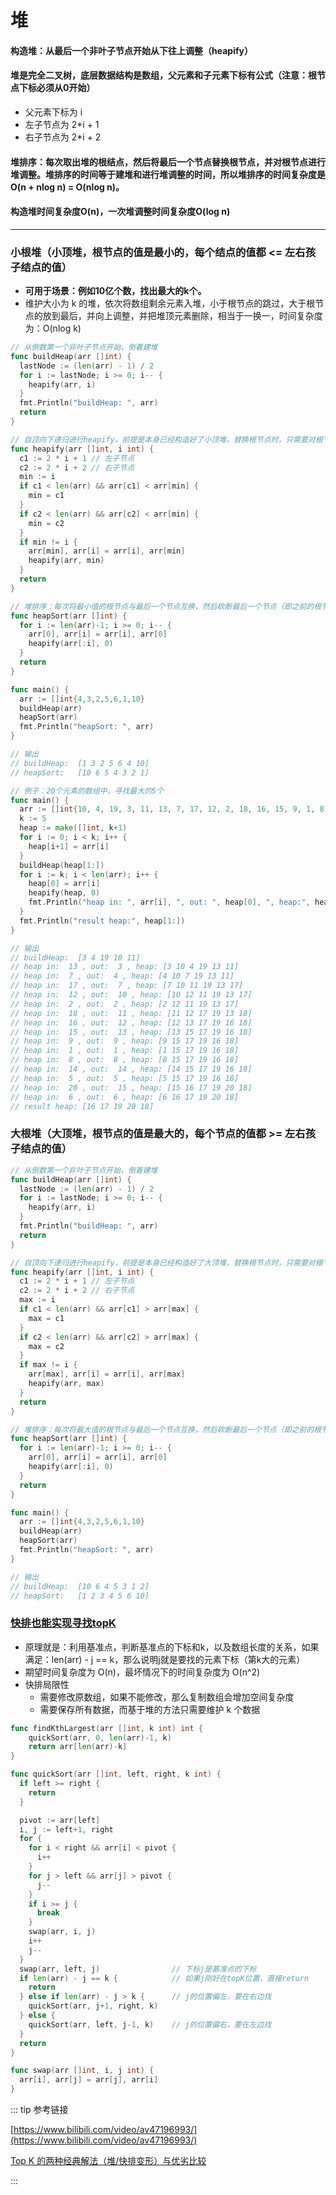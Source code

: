 # 堆
#### 构造堆：从最后一个非叶子节点开始从下往上调整（heapify）
#### 堆是完全二叉树，底层数据结构是数组，父元素和子元素下标有公式（注意：根节点下标必须从0开始）
* 父元素下标为 i
* 左子节点为 2*i + 1
* 右子节点为 2*i + 2

#### 堆排序：每次取出堆的根结点，然后将最后一个节点替换根节点，并对根节点进行堆调整。堆排序的时间等于建堆和进行堆调整的时间，所以堆排序的时间复杂度是O(n + nlog n) = O(nlog n)。
#### 构造堆时间复杂度O(n)，一次堆调整时间复杂度O(log n)
---

### 小根堆（小顶堆，根节点的值是最小的，每个结点的值都 <= 左右孩子结点的值）
* **可用于场景：例如10亿个数，找出最大的k个。**
* 维护大小为 k 的堆，依次将数组剩余元素入堆，小于根节点的跳过，大于根节点的放到最后，并向上调整，并把堆顶元素删除，相当于一换一，时间复杂度为：O(nlog k)

```go
// 从倒数第一个非叶子节点开始，倒着建堆
func buildHeap(arr []int) {
  lastNode := (len(arr) - 1) / 2
  for i := lastNode; i >= 0; i-- {
    heapify(arr, i)
  }
  fmt.Println("buildHeap: ", arr)
  return
}

// 自顶向下递归进行heapify，前提是本身已经构造好了小顶堆，替换根节点时，只需要对根节点调用heapify函数即可
func heapify(arr []int, i int) {
  c1 := 2 * i + 1 // 左子节点
  c2 := 2 * i + 2 // 右子节点
  min := i
  if c1 < len(arr) && arr[c1] < arr[min] {
    min = c1
  }
  if c2 < len(arr) && arr[c2] < arr[min] {
    min = c2
  }
  if min != i {
    arr[min], arr[i] = arr[i], arr[min]
    heapify(arr, min)
  }
  return
}

// 堆排序：每次将最小值的根节点与最后一个节点互换，然后砍断最后一个节点（即之前的根节点），然后对根节点调用heapify
func heapSort(arr []int) {
  for i := len(arr)-1; i >= 0; i-- {
    arr[0], arr[i] = arr[i], arr[0]
    heapify(arr[:i], 0)
  }
  return
}

func main() {
  arr := []int{4,3,2,5,6,1,10}
  buildHeap(arr)
  heapSort(arr)
  fmt.Println("heapSort: ", arr)
}

// 输出
// buildHeap:  [1 3 2 5 6 4 10]
// heapSort:   [10 6 5 4 3 2 1]

// 例子：20个元素的数组中，寻找最大的5个
func main() {
  arr := []int{10, 4, 19, 3, 11, 13, 7, 17, 12, 2, 18, 16, 15, 9, 1, 8, 14, 5, 20, 6}
  k := 5
  heap := make([]int, k+1)
  for i := 0; i < k; i++ {
    heap[i+1] = arr[i]
  }
  buildHeap(heap[1:])
  for i := k; i < len(arr); i++ {
    heap[0] = arr[i]
    heapify(heap, 0)
    fmt.Println("heap in: ", arr[i], ", out: ", heap[0], ", heap:", heap)
  }
  fmt.Println("result heap:", heap[1:])
}

// 输出
// buildHeap:  [3 4 19 10 11]
// heap in:  13 , out:  3 , heap: [3 10 4 19 13 11]
// heap in:  7 , out:  4 , heap: [4 10 7 19 13 11]
// heap in:  17 , out:  7 , heap: [7 10 11 19 13 17]
// heap in:  12 , out:  10 , heap: [10 12 11 19 13 17]
// heap in:  2 , out:  2 , heap: [2 12 11 19 13 17]
// heap in:  18 , out:  11 , heap: [11 12 17 19 13 18]
// heap in:  16 , out:  12 , heap: [12 13 17 19 16 18]
// heap in:  15 , out:  13 , heap: [13 15 17 19 16 18]
// heap in:  9 , out:  9 , heap: [9 15 17 19 16 18]
// heap in:  1 , out:  1 , heap: [1 15 17 19 16 18]
// heap in:  8 , out:  8 , heap: [8 15 17 19 16 18]
// heap in:  14 , out:  14 , heap: [14 15 17 19 16 18]
// heap in:  5 , out:  5 , heap: [5 15 17 19 16 18]
// heap in:  20 , out:  15 , heap: [15 16 17 19 20 18]
// heap in:  6 , out:  6 , heap: [6 16 17 19 20 18]
// result heap: [16 17 19 20 18]
```

### 大根堆（大顶堆，根节点的值是最大的，每个节点的值都 >= 左右孩子结点的值）

```go
// 从倒数第一个非叶子节点开始，倒着建堆
func buildHeap(arr []int) {
  lastNode := (len(arr) - 1) / 2
  for i := lastNode; i >= 0; i-- {
    heapify(arr, i)
  }
  fmt.Println("buildHeap: ", arr)
  return
}

// 自顶向下递归进行heapify，前提是本身已经构造好了大顶堆，替换根节点时，只需要对根节点调用heapify函数即可
func heapify(arr []int, i int) {
  c1 := 2 * i + 1 // 左子节点
  c2 := 2 * i + 2 // 右子节点
  max := i
  if c1 < len(arr) && arr[c1] > arr[max] {
    max = c1
  }
  if c2 < len(arr) && arr[c2] > arr[max] {
    max = c2
  }
  if max != i {
    arr[max], arr[i] = arr[i], arr[max]
    heapify(arr, max)
  }
  return
}

// 堆排序：每次将最大值的根节点与最后一个节点互换，然后砍断最后一个节点（即之前的根节点），然后对根节点调用heapify
func heapSort(arr []int) {
  for i := len(arr)-1; i >= 0; i-- {
    arr[0], arr[i] = arr[i], arr[0]
    heapify(arr[:i], 0)
  }
  return
}

func main() {
  arr := []int{4,3,2,5,6,1,10}
  buildHeap(arr)
  heapSort(arr)
  fmt.Println("heapSort: ", arr)
}

// 输出
// buildHeap:  [10 6 4 5 3 1 2]
// heapSort:   [1 2 3 4 5 6 10]
```

### [快排也能实现寻找topK](https://leetcode.cn/problems/kth-largest-element-in-an-array/)
* 原理就是：利用基准点，判断基准点的下标和k，以及数组长度的关系，如果满足：len(arr) - j == k，那么说明j就是要找的元素下标（第k大的元素）
* 期望时间复杂度为 O(n)，最坏情况下的时间复杂度为 O(n^2)
* 快排局限性
  * 需要修改原数组，如果不能修改，那么复制数组会增加空间复杂度
  * 需要保存所有数据，而基于堆的方法只需要维护 k 个数据

```go
func findKthLargest(arr []int, k int) int {
    quickSort(arr, 0, len(arr)-1, k)
    return arr[len(arr)-k]
}

func quickSort(arr []int, left, right, k int) {
  if left >= right {
    return
  }

  pivot := arr[left]
  i, j := left+1, right
  for {
    for i < right && arr[i] < pivot {
      i++
    }
    for j > left && arr[j] > pivot {
      j--
    }
    if i >= j {
      break
    }
    swap(arr, i, j)
    i++
    j--
  }
  swap(arr, left, j)                // 下标j是基准点的下标
  if len(arr) - j == k {            // 如果j刚好在topK位置，直接return
    return
  } else if len(arr) - j > k {      // j的位置偏左，要在右边找
    quickSort(arr, j+1, right, k)
  } else {
    quickSort(arr, left, j-1, k)    // j的位置偏右，要在左边找
  }
  return
}

func swap(arr []int, i, j int) {
  arr[i], arr[j] = arr[j], arr[i]
}
```

::: tip 参考链接

[https://www.bilibili.com/video/av47196993/](https://www.bilibili.com/video/av47196993/)

[Top K 的两种经典解法（堆/快排变形）与优劣比较](https://leetcode.cn/problems/zui-xiao-de-kge-shu-lcof/solution/tu-jie-top-k-wen-ti-de-liang-chong-jie-fa-you-lie-/)

:::
